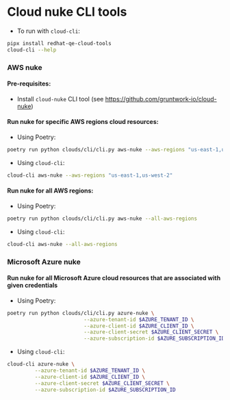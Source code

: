 # Cloud nuke CLI tools
* To run with `cloud-cli`:

```bash
pipx install redhat-qe-cloud-tools
cloud-cli --help
```


### AWS nuke
#### Pre-requisites:
- Install `cloud-nuke` CLI tool (see https://github.com/gruntwork-io/cloud-nuke)

#### Run nuke for specific AWS regions cloud resources:
* Using Poetry:

```bash
poetry run python clouds/cli/cli.py aws-nuke --aws-regions "us-east-1,us-west-2"
```

* Using `cloud-cli`:

```bash
cloud-cli aws-nuke --aws-regions "us-east-1,us-west-2"
```


#### Run nuke for all AWS regions:
* Using Poetry:

```bash
poetry run python clouds/cli/cli.py aws-nuke --all-aws-regions
```

* Using `cloud-cli`:

```bash
cloud-cli aws-nuke --all-aws-regions
```


### Microsoft Azure nuke
#### Run nuke for all Microsoft Azure cloud resources that are associated with given credentials
* Using Poetry:

```bash
poetry run python clouds/cli/cli.py azure-nuke \
                         --azure-tenant-id $AZURE_TENANT_ID \
                         --azure-client-id $AZURE_CLIENT_ID \
                         --azure-client-secret $AZURE_CLIENT_SECRET \
                         --azure-subscription-id $AZURE_SUBSCRIPTION_ID
```

* Using `cloud-cli`:

```bash
cloud-cli azure-nuke \
         --azure-tenant-id $AZURE_TENANT_ID \
         --azure-client-id $AZURE_CLIENT_ID \
         --azure-client-secret $AZURE_CLIENT_SECRET \
         --azure-subscription-id $AZURE_SUBSCRIPTION_ID
```
